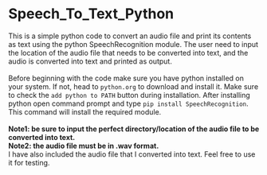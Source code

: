 # Speech_To_Text_Python
This is a simple python code to convert an audio file and print its contents as text using the python
SpeechRecognition module. The user need to input the location of the audio file that needs to be converted into text,
and the audio is converted into text and printed as output.
<br>
<br>
Before beginning with the code make sure you have python installed on your system. If not, head to `python.org` to download and install it. 
Make sure to check the `add python to PATH` button during installation.
After installing python open command prompt and type `pip install SpeechRecognition`. This command will install the required module.
<br>
<br>
**Note1: be sure to input the perfect directory/location of the audio file to be converted into text.** 
<br>
**Note2: the audio file must be in .wav format.**
<br>
I have also included the audio file that I converted into text. Feel free to use it for testing.
